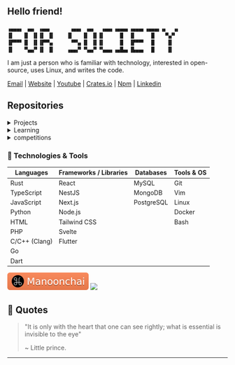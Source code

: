 <!--
version: 2.0.0
-->
<!--## 💭 knowledge is open source-->

## Hello friend!

<!-- Generated from https://patorjk.com/software/taag/#p=display&f=Graffiti&t=Type%20Something%20 -->
```
▗▄▄▄▖ ▗▄▖ ▗▄▄▖      ▗▄▄▖ ▗▄▖  ▗▄▄▖▗▄▄▄▖▗▄▄▄▖▗▄▄▄▖▗▖  ▗▖
▐▌   ▐▌ ▐▌▐▌ ▐▌    ▐▌   ▐▌ ▐▌▐▌     █  ▐▌     █   ▝▚▞▘ 
▐▛▀▀▘▐▌ ▐▌▐▛▀▚▖     ▝▀▚▖▐▌ ▐▌▐▌     █  ▐▛▀▀▘  █    ▐▌  
▐▌   ▝▚▄▞▘▐▌ ▐▌    ▗▄▄▞▘▝▚▄▞▘▝▚▄▄▖▗▄█▄▖▐▙▄▄▖  █    ▐▌  

```

I am just
a person who is familiar with technology, interested in open-source, uses Linux, and writes the code.

[Email][email] | [Website][website] | [Youtube][youtube] | [Crates.io][crates.io] | [Npm][npm] | [Linkedin][linkedin]

[email]: mailto:contact@nawasan.dev
[website]: https://nawasan.dev
[youtube]: https://youtube.com/@Arikato111
[crates.io]: https://crates.io/users/Arikato111
[npm]: https://www.npmjs.com/~arikato111
[linkedin]: https://www.linkedin.com/in/nawasan/


<!-- ## OLD CONTACT ##
<p align="center">

[![email](https://img.shields.io/badge/Gmail-EA4335?style=flat&logo=gmail&logoColor=white)](mailto:contact@nawasan.dev)
[![my-website](https://img.shields.io/badge/Website-000000?style=flat&logo=About.me&logoColor=white)](https://nawasan.dev)
[![youtube](https://img.shields.io/badge/YouTube-FF0000?style=flat&logo=youtube&logoColor=white)](https://youtube.com/@Arikato111)
[![npm account](https://img.shields.io/badge/npm-CB3837?logo=npm&logoColor=fff)](https://www.npmjs.com/~arikato111)
[![linkedin](https://img.shields.io/badge/LinkedIn-0A66C2?style=flat&logo=linkedin&logoColor=white)](https://www.linkedin.com/in/nawasan/)

</p>
-->

<!-- Repositories begin -->
## Repositories

<details>
<summary>Projects</summary>

<div>

- [Tenjin](https://github.com/Arikato111/Tenjin) (SDN Framework)
- [fpas](https://github.com/Arikato111/fpas) (Generate long and complex password)
- [btc-wallet](https://github.com/Arikato111/btc-wallet) (Generate bitcoin wallet)
- [block-script](https://github.com/Arikato111/block-script) (Firefox extension to block javascript)
- [lad-theme-firefox](https://github.com/Arikato111/lad-theme-firefox) (Dark and Light Theme for firefox)
- [chromium-darktheme](https://github.com/Arikato111/chromium-darktheme) (Darktheme for chromium based browser)
- [what-to-read](https://github.com/Arikato111/what-to-read) (Random books to read)
- [byfi-rust](https://github.com/Arikato111/byfi-rust)
- [find_subnet](https://github.com/Arikato111/find_subnet)
- [load-link-nextjs](https://github.com/Arikato111/load-link-nextjs)
- [movie-random-react](https://github.com/Arikato111/movie-random-react)
- [next-food-random](https://github.com/Arikato111/next-food-random)
- [lottery-prediction](https://github.com/Arikato111/lottery-prediction)
- [life-coach-quotes](https://github.com/Arikato111/life-coach-quotes)

</div>

- <details>
  <summary>Social web projects</summary>

  - [social-web-php](https://github.com/Arikato111/social-web-php)
  - [social-web-react](https://github.com/Arikato111/social-web-react)
  - [social-web-flutter](https://github.com/Arikato111/social-web-flutter)

- <details>
  <summary>Mobile applications</summary>

  - [Api_with_Flutter](https://github.com/Arikato111/Api_with_Flutter)
  - [List_App_withFlutter](https://github.com/Arikato111/List_App_withFlutter)

- <details>
  <summary>Nodejs packages</summary>

  - [stdio.h-ts](https://github.com/Arikato111/stdio.h-ts)
  - [char-random](https://github.com/Arikato111/char-random)
  - [find-grade](https://github.com/Arikato111/find-grade)

- <details>
  <summary>PHP packages</summary>

  - [control](https://github.com/Arikato111/control)
  - [package-web-php](https://github.com/Arikato111/package-web-php)
  - [PHP_SPA](https://github.com/Arikato111/PHP_SPA)
  - [NEXIT](https://github.com/Arikato111/NEXIT)
  - [use-import](https://github.com/Arikato111/use-import)
  - [spelte-php](https://github.com/Arikato111/spelte-php)
  - [wisit-express](https://github.com/Arikato111/wisit-express)
  - [wisit-router](https://github.com/Arikato111/wisit-router)
  - [wisios](https://github.com/Arikato111/wisios)
  - [php-dotenv](https://github.com/Arikato111/php-dotenv)

</details>
</details>
</details>
</details>
</detail>

<details>
<summary>Learning</summary>

- [learn-rust-projects](https://github.com/Arikato111/learn-rust-projects) (my rust learing projects here)
- [learn-algorithm](https://github.com/Arikato111/learn-algorithm) (algorithm with some languages)
- [learn-rust-http](https://github.com/Arikato111/learn-rust-http) (rust with http web server)
- [learn-socket-io](https://github.com/Arikato111/learn-socket-io)
- [learn-prisma-api](https://github.com/Arikato111/learn-prisma-api) (prisma with mongodb)
- [learn-django](https://github.com/Arikato11/learn-django) (Django framework)
- [learn-react-native](https://github.com/Arikato111/learn-react-native) (React-native mobile application)
- [mongodb-node-ts](https://github.com/Arikato111/mongodb-node-ts) (api, express, mongodb)
- [blockdont-next](https://github.com/Arikato111/blockdont-next) (nextjs, bootstrap5, mongodb)
- [fullstack-learn](https://github.com/Arikato111/fullstack-learn) (front-end & backend)
- [learn-api-with-nodejs](https://github.com/Arikato111/learn-api-with-nodejs) (express, MySQL)
- [learn-sveltekit](https://github.com/Arikato111/learn-sveltekit) (svelte-kit)
- [Learnning-api-and-Router](https://github.com/Arikato111/Learnning-api-and-Router) (react-router-dom, axios, antd)
- [tic-tac-toc-react](https://github.com/Arikato111/tic-tac-toc-react)
- [income-expense-React-Learnning](https://github.com/Arikato111/income-expense-React-Learnning)

</details>

<details>
<summary>competitions</summary>

- [website-writing-competition](https://github.com/Arikato111/website-writing-competition)
- [learn-member-mysql](https://github.com/Arikato111/learn-member-mysql)

</details>
<!-- Repositories end -->


### 🚀 Technologies & Tools

| Languages         | Frameworks / Libraries | Databases   | Tools & OS           |
|-------------------|------------------------|-------------|----------------------|
| Rust              | React                  | MySQL       | Git                  |
| TypeScript        | NestJS                 | MongoDB     | Vim                  |
| JavaScript        | Next.js                | PostgreSQL  | Linux                |
| Python            | Node.js                |             | Docker               |
| HTML              | Tailwind CSS           |             | Bash                 |
| PHP               | Svelte                 |             |                      |
| C/C++ (Clang)     | Flutter                |             |                      |
| Go                |                        |             |                      |
| Dart              |                        |             |                      |


<!-- ![rust]
![typescript]
![Javascript]
![python]
![html]
![php]
![clang]
![go]
![dart]
![react]
![nextjs]
![svelte]
![node]
![tailwind]
![mysql]
![mongo]
![flutter]
![git]
![bash]
![linux]
![docker]
![vim] -->



<!-- image links -->
[go]: https://img.shields.io/badge/Go-%2300ADD8.svg?&logo=go&logoColor=white
[clang]: https://img.shields.io/badge/C-00599C?logo=c&logoColor=white
[dart]: https://img.shields.io/badge/Dart-0175C2?style=flat&logo=dart&logoColor=white
[php]: https://img.shields.io/badge/PHP-777BB4?style=flat&logo=php&logoColor=white
[html]: https://img.shields.io/badge/HTML-e34c26?style=flat&logo=html5&logoColor=white
[rust]: https://img.shields.io/badge/Rust-B94700?style=flat&logo=rust&logoColor=white
[typescript]: https://img.shields.io/badge/TypeScript-3178C6?style=flat&logo=typescript&logoColor=white
[Javascript]: https://img.shields.io/badge/JavaScript-F7DF1E?style=flat&logo=javascript&logoColor=black
[python]: https://img.shields.io/badge/Python-3776AB?style=flat&logo=python&logoColor=white

  <!-- frameworks and tools links -->
  [vim]: https://img.shields.io/badge/Vim-%2311AB00.svg?logo=vim&logoColor=white
  [flutter]: https://img.shields.io/badge/Flutter-02569B?logo=flutter&logoColor=fff
  [docker]: https://img.shields.io/badge/Docker-2496ED?logo=docker&logoColor=fff
  [linux]: https://img.shields.io/badge/Linux-FCC624?style=flat&logo=linux&logoColor=black
  [bash]: https://img.shields.io/badge/Bash-4EAA25?logo=gnubash&logoColor=fff
  [git]: https://img.shields.io/badge/Git-F05032?logo=git&logoColor=fff
  [mongo]: https://img.shields.io/badge/MongoDB-47A248?style=flat&logo=mongodb&logoColor=white
  [mysql]: https://img.shields.io/badge/MySQL-4479A1?style=flat&logo=mysql&logoColor=white
  [tailwind]: https://img.shields.io/badge/Tailwind_CSS-06B6D4?style=flat&logo=tailwind-css&logoColor=white
  [node]: https://img.shields.io/badge/Node.js-6DA55F?logo=node.js&logoColor=white
  [nextjs]: https://img.shields.io/badge/Next.js-black?logo=next.js&logoColor=white
  [svelte]: https://img.shields.io/badge/Svelte-FF3E00?style=flat&logo=svelte&logoColor=white
  [react]: https://img.shields.io/badge/React-61DAFB?style=flat&logo=react&logoColor=black


  [![Manoonchai](cache/manoonchai-badge.svg)](https://manoonchai.com/)
![](https://komarev.com/ghpvc/?username=arikato111)


## 💭 Quotes

> "It is only with the heart that one can see rightly; what is essential is invisible to the eye"
>
> ~ Little prince.

---

<!--

**Arikato111/Arikato111** is a ✨ _special_ ✨ repository because its `README.md` (this file) appears on your GitHub profile.



Here are some ideas to get you started:



- 🔭 I’m currently working on ...

- 🌱 I’m currently learning ...

- 👯 I’m looking to collaborate on ...

- 🤔 I’m looking for help with ...

- 💬 Ask me about ...

- 📫 How to reach me: ...

- 😄 Pronouns: ...

- ⚡ Fun fact: ...

-->
